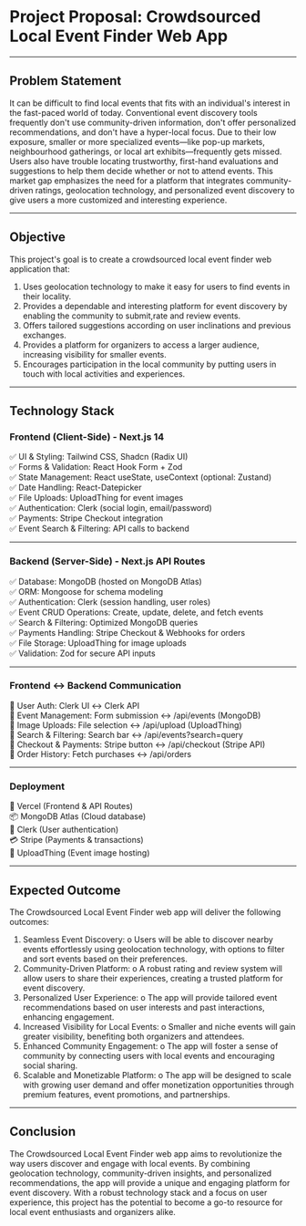 # Project Proposal: Crowdsourced Local Event Finder Web App

---

## Problem Statement

It can be difficult to find local events that fits with an individual's interest in the fast-paced world of today. Conventional event discovery tools frequently don't use community-driven information, don't offer personalized recommendations, and don't have a hyper-local focus. Due to their low exposure, smaller or more specialized events—like pop-up markets, neighbourhood gatherings, or local art exhibits—frequently gets missed. Users also have trouble locating trustworthy, first-hand evaluations and suggestions to help them decide whether or not to attend events. This market gap emphasizes the need for a platform that integrates community-driven ratings, geolocation technology, and personalized event discovery to give users a more customized and interesting experience.

---

## Objective

This project's goal is to create a crowdsourced local event finder web application that:

1. Uses geolocation technology to make it easy for users to find events in their locality.
2. Provides a dependable and interesting platform for event discovery by enabling the community to submit,rate and review events.
3. Offers tailored suggestions according on user inclinations and previous exchanges.
4. Provides a platform for organizers to access a larger audience, increasing visibility for smaller events.
5. Encourages participation in the local community by putting users in touch with local activities and experiences.

---

## Technology Stack

### Frontend (Client-Side) - Next.js 14 <br/>

✅ UI & Styling: Tailwind CSS, Shadcn (Radix UI) <br/>
✅ Forms & Validation: React Hook Form + Zod <br/>
✅ State Management: React useState, useContext (optional: Zustand) <br/>
✅ Date Handling: React-Datepicker <br/>
✅ File Uploads: UploadThing for event images <br/>
✅ Authentication: Clerk (social login, email/password) <br/>
✅ Payments: Stripe Checkout integration <br/>
✅ Event Search & Filtering: API calls to backend <br/>

---

### Backend (Server-Side) - Next.js API Routes

✅ Database: MongoDB (hosted on MongoDB Atlas) <br/>
✅ ORM: Mongoose for schema modeling <br/>
✅ Authentication: Clerk (session handling, user roles) <br/>
✅ Event CRUD Operations: Create, update, delete, and fetch events <br/>
✅ Search & Filtering: Optimized MongoDB queries <br/>
✅ Payments Handling: Stripe Checkout & Webhooks for orders <br/>
✅ File Storage: UploadThing for image uploads <br/>
✅ Validation: Zod for secure API inputs <br/>

---

### Frontend ↔ Backend Communication

📌 User Auth: Clerk UI ↔ Clerk API <br/>
📌 Event Management: Form submission ↔ /api/events (MongoDB) <br/>
📌 Image Uploads: File selection ↔ /api/upload (UploadThing) <br/>
📌 Search & Filtering: Search bar ↔ /api/events?search=query <br/>
📌 Checkout & Payments: Stripe button ↔ /api/checkout (Stripe API) <br/>
📌 Order History: Fetch purchases ↔ /api/orders <br/>

---

### Deployment

🚀 Vercel (Frontend & API Routes) <br/>
📦 MongoDB Atlas (Cloud database) <br/>
🔐 Clerk (User authentication) <br/>
💳 Stripe (Payments & transactions) <br/>
📸 UploadThing (Event image hosting) <br/>

---

## Expected Outcome

The Crowdsourced Local Event Finder web app will deliver the following outcomes:

1. Seamless Event Discovery:
   o Users will be able to discover nearby events effortlessly using geolocation technology, with options to filter and sort events based on their preferences.
2. Community-Driven Platform:
   o A robust rating and review system will allow users to share their experiences, creating a trusted platform for event discovery.
3. Personalized User Experience:
   o The app will provide tailored event recommendations based on user interests and past interactions, enhancing engagement.
4. Increased Visibility for Local Events:
   o Smaller and niche events will gain greater visibility, benefiting both organizers and attendees.
5. Enhanced Community Engagement:
   o The app will foster a sense of community by connecting users with local events and encouraging social sharing.
6. Scalable and Monetizable Platform:
   o The app will be designed to scale with growing user demand and offer monetization opportunities through premium features, event promotions, and partnerships.

---

## Conclusion

The Crowdsourced Local Event Finder web app aims to revolutionize the way users discover and engage with local events. By combining geolocation technology, community-driven insights, and personalized recommendations, the app will provide a unique and engaging platform for event discovery. With a robust technology stack and a focus on user experience, this project has the potential to become a go-to resource for local event enthusiasts and organizers alike.
